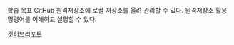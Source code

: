 학습 목표
GitHub 원격저장소에 로컬 저장소를 올려 관리할 수 있다.
원격저장소 활용 명령어를 이해하고 설명할 수 있다.

[깃허브리포트](https://octoverse.github.com/)